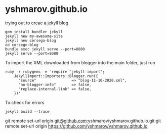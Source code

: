 # yshmarov.github.io
trying out to creae a jekyll blog
```
gem install bundler jekyll
jekyll new my-awesome-site
jekyll new corsego-blog
cd corsego-blog
bundle exec jekyll serve --port=8080
jekyll serve --port=8080
```

To import the XML downloaded from blogger into the main folder, just run

```
ruby -r rubygems -e 'require "jekyll-import";
    JekyllImport::Importers::Blogger.run({
      "source"                => "blog-11-10-2020.xml",
      "no-blogger-info"       => false,
      "replace-internal-link" => false,
    })'
```

To check for errors
```
jekyll build --trace
```

git remote set-url origin git@github.com:yshmarov/yshmarov.github.io.git
git remote set-url origin https://github.com/yshmarov/yshmarov.github.io
